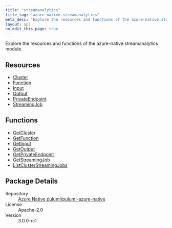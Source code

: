 ```yaml
---
title: "streamanalytics"
title_tag: "azure-native.streamanalytics"
meta_desc: "Explore the resources and functions of the azure-native.streamanalytics module."
layout: api
no_edit_this_page: true
---
```


<!-- WARNING: this file was generated by Pulumi Docs Generator. -->
<!-- Do not edit by hand unless you're certain you know what you are doing! -->

Explore the resources and functions of the azure-native.streamanalytics module.

<h2 id="resources">Resources</h2>
<ul class="api">
    <li><a href="cluster/" title="Cluster">Cluster</a></li>
    <li><a href="function/" title="Function">Function</a></li>
    <li><a href="input/" title="Input">Input</a></li>
    <li><a href="output/" title="Output">Output</a></li>
    <li><a href="privateendpoint/" title="PrivateEndpoint">PrivateEndpoint</a></li>
    <li><a href="streamingjob/" title="StreamingJob">StreamingJob</a></li>
</ul>

<h2 id="functions">Functions</h2>
<ul class="api">
    <li><a href="getcluster/" title="GetCluster">GetCluster</a></li>
    <li><a href="getfunction/" title="GetFunction">GetFunction</a></li>
    <li><a href="getinput/" title="GetInput">GetInput</a></li>
    <li><a href="getoutput/" title="GetOutput">GetOutput</a></li>
    <li><a href="getprivateendpoint/" title="GetPrivateEndpoint">GetPrivateEndpoint</a></li>
    <li><a href="getstreamingjob/" title="GetStreamingJob">GetStreamingJob</a></li>
    <li><a href="listclusterstreamingjobs/" title="ListClusterStreamingJobs">ListClusterStreamingJobs</a></li>
</ul>

<h2 id="package-details">Package Details</h2>
<dl class="package-details">
	<dt>Repository</dt>
	<dd><a href="https://github.com/pulumi/pulumi-azure-native">Azure Native pulumi/pulumi-azure-native</a></dd>
	<dt>License</dt>
	<dd>Apache-2.0</dd>
	<dt>Version</dt>
	<dd>3.0.0-rc1</dd>
</dl>

